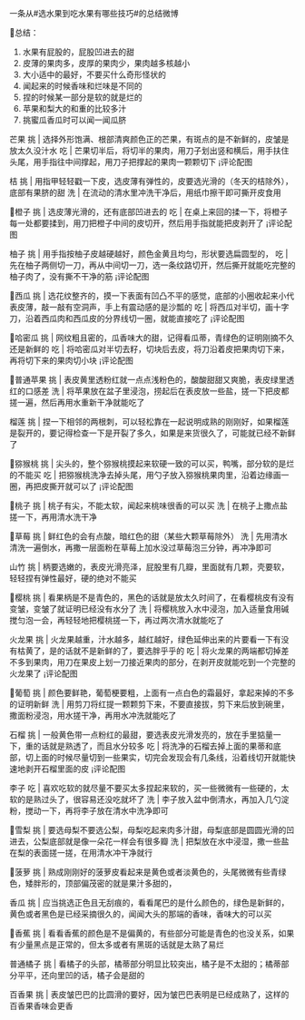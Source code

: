 一条从#选水果到吃水果有哪些技巧#的总结微博

📌总结：
1. 水果有屁股的，屁股凹进去的甜 
2. 皮薄的果肉多，皮厚的果肉少，果肉越多核越小
3. 大小适中的最好，不要买什么奇形怪状的
4. 闻起来的时候香味和烂味是不同的
5. 捏的时候某一部分是软的就是烂的
6. 苹果和梨大的和重的比较多汁
7. 挑蜜瓜香瓜时可以闻一闻瓜脐

芒果 
挑 | 选择外形饱满、根部清爽颜色正的芒果，有斑点的是不新鲜的，皮皱是放太久没汁水
吃 | 芒果切半后，将切半的果肉，用刀子划出竖和横后，用手扶住头尾，用手指往中间撑起，用刀子把撑起的果肉一颗颗切下 ¡评论配图

桔 
挑 | 用指甲轻轻戳一下皮，选皮薄有弹性的，皮要选光滑的（冬天的桔除外），底部有果脐的甜
洗 | 在流动的清水里冲洗干净后，用纸巾擦干即可撕开皮食用

🍊橙子 
挑 | 选皮薄光滑的，还有底部凹进去的
吃 | 在桌上来回的揉一下，将橙子每一处都要揉到，用刀把橙子中间的皮切开，然后用手指就能把皮剥开了 ¡评论配图

柚子 
挑 | 用手指按柚子皮越硬越好，颜色金黄且均匀，形状要选扁圆型的，
吃 | 先在柚子两侧切一刀，再从中间切一刀，选一条纹路切开，然后撕开就能吃完整的柚子肉了，没有撕不干净的筋 ¡评论配图

🍉西瓜 
挑 | 选花纹整齐的，摸一下表面有凹凸不平的感觉，底部的小圈收起来小代表皮薄，敲一敲有空洞声，手上有震动感的是沙瓢的
吃 | 将西瓜对半切，画十字刀，沿着西瓜肉和西瓜皮的分界线切一圈，就能直接吃了 ¡评论配图

🍈哈密瓜 
挑 | 网纹粗且密的，瓜香味大的甜，记得看瓜蒂，青绿色的证明刚摘不久还是新鲜的
吃 | 将哈密瓜对半切去籽，切块后去皮，将刀沿着皮把果肉切下来，再将切下来的果肉切小块  ¡评论配图

🍎普通苹果 
挑 | 表皮黄里透粉红就一点点浅粉色的，酸酸甜甜又爽脆，表皮绿里透红的口感差
洗 | 将苹果放在盆子里浸泡，捞起后在表皮放一些盐，搓一下把皮都搓一遍，然后再用水重新干净就能吃了

榴莲 
挑 | 捏一下相邻的两根刺，可以轻松靠在一起说明成熟的刚刚好，如果榴莲是裂开的，要记得检查一下是开裂了多久，如果是来货很久了，可能就已经不新鲜了

🥝猕猴桃
挑 | 尖头的，整个猕猴桃摸起来软硬一致的可以买，鸭嘴，部分软的是烂的不能买
吃 | 把猕猴桃洗净去掉头尾，用勺子放入猕猴桃果肉里，沿着边缘画一圈，再把皮撕开就可以了 ¡评论配图

🍑桃子 
挑 | 桃子有尖，不能太软，闻起来桃味很香的可以买
洗 | 在桃子上撒点盐搓一下，再用清水洗干净

🍓草莓 
挑 | 鲜红色的会有点酸，暗红色的甜（某些大颗草莓除外）
洗 | 先用清水清洗一遍倒水，再撒一层面粉在草莓上加水没过草莓泡三分钟，再冲净即可

山竹 
挑 | 柄要选嫩的，表皮光滑亮泽，屁股里有几瓣，里面就有几颗，壳要软，轻轻捏有弹性最好，硬的绝对不能买

🍒樱桃 
挑 | 看果柄是不是青色的，黑色的话就是放太久时间了，在看樱桃皮有没有变皱，变皱了就证明已经没有水分了
洗 | 将樱桃放入水中浸泡，加入适量食用碱搅匀泡一会，再轻轻地把樱桃搓一下，再过两次清水就能吃了

火龙果 
挑 | 火龙果越重，汁水越多，越红越好，绿色延伸出来的片要看一下有没有枯黄了，是的话就不是新鲜的了，要选胖乎乎的
吃 | 将火龙果的两端都切掉差不多到果肉，用刀在果皮上划一刀接近果肉的部分，在剥开皮就能吃到一个完整的火龙果了 ¡评论配图

🍇葡萄 
挑 | 颜色要鲜艳，葡萄梗要粗，上面有一点白色的霜最好，拿起来掉的不多的证明新鲜
洗 | 用剪刀将红提一颗颗剪下来，不要直接拔，剪下来后放到碗里，撒面粉浸泡，用水搓干净，再用水冲洗就能吃了

石榴 
挑 | 一般黄色带一点粉红的最甜，要选表皮光滑发亮的，放在手里掂量一下，重的话就是熟透了，而且水分较多
吃 | 将洗净的石榴去掉上面的果蒂和底部，切上面的时候尽量切到一些果实，切完会发现会有几条线，沿着线切开就能快速地剥开石榴里面的皮 ¡评论配图

李子 
吃 | 喜欢吃软的就尽量不要买太多捏起来软的，买一些微微有一些硬的，太软的是熟过头了，很容易还没吃就坏了
洗 | 李子放入盆中倒清水，再加入几勺淀粉，搅动一下，再将李子放在清水中洗净即可

🍐雪梨 
挑 | 要选母梨不要选公梨，母梨吃起来肉多汁甜，母梨底部是圆圆光滑的凹进去，公梨底部就是像一朵花一样会有很多瓣
洗 | 把梨放在水中浸湿，撒一些盐在梨的表面搓一搓，在用清水冲干净就行

🍍菠萝 
挑 | 熟成刚刚好的菠萝皮看起来是黄色或者淡黄色的，头尾微微有些青绿色，矮胖形的，顶部偏茂密的就是果汁多甜的，

香瓜 
挑 | 应当挑选正色且无刮痕的，看看尾巴的是什么颜色的，绿色是新鲜的，黄色或者黑色是已经采摘很久的，闻闻大头的那端的香味，香味大的可以买

🍌香蕉 
挑 | 看看香蕉的颜色是不是偏黄的，有些部分可能是青色的也没关系，如果有少量黑点是正常的，但太多或者有黑斑的话就是太熟了易烂

普通橘子
挑 | 看橘子的头部，橘蒂部分明显比较突出，橘子是不太甜的；橘蒂部分平平，还向里凹的话，橘子会是甜的

百香果 
挑 | 表皮皱巴巴的比圆滑的要好，因为皱巴巴表明是已经成熟了，这样的百香果香味会更香